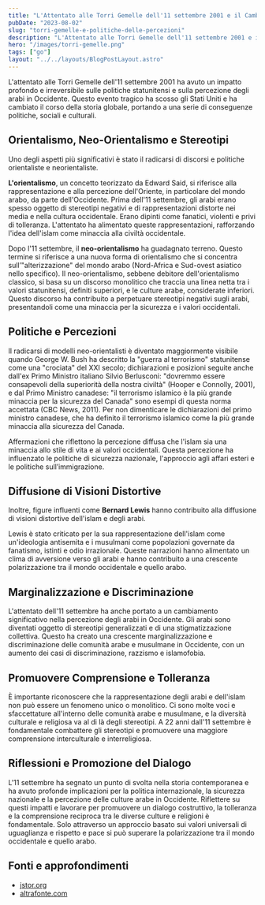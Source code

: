 ```yaml
---
title: "L'Attentato alle Torri Gemelle dell'11 settembre 2001 e il Cambiamento delle Politiche e delle Percezioni"
pubDate: "2023-08-02"
slug: "torri-gemelle-e-politiche-delle-percezioni"
description: "L'Attentato alle Torri Gemelle dell'11 settembre 2001 e il Cambiamento delle Politiche e delle Percezioni."
hero: "/images/torri-gemelle.png"
tags: ["go"]
layout: "../../layouts/BlogPostLayout.astro"
---
```


L'attentato alle Torri Gemelle dell'11 settembre 2001 ha avuto un impatto profondo e irreversibile sulle politiche statunitensi e sulla percezione degli arabi in Occidente. Questo evento tragico ha scosso gli Stati Uniti e ha cambiato il corso della storia globale, portando a una serie di conseguenze politiche, sociali e culturali.

## Orientalismo, Neo-Orientalismo e Stereotipi

Uno degli aspetti più significativi è stato il radicarsi di discorsi e politiche orientaliste e neorientaliste.

**L'orientalismo**, un concetto teorizzato da Edward Said, si riferisce alla rappresentazione e alla percezione dell'Oriente, in particolare del mondo arabo, da parte dell'Occidente. Prima dell'11 settembre, gli arabi erano spesso oggetto di stereotipi negativi e di rappresentazioni distorte nei media e nella cultura occidentale. Erano dipinti come fanatici, violenti e privi di tolleranza. L'attentato ha alimentato queste rappresentazioni, rafforzando l'idea dell'islam come minaccia alla civiltà occidentale.

Dopo l'11 settembre, il **neo-orientalismo** ha guadagnato terreno. Questo termine si riferisce a una nuova forma di orientalismo che si concentra sull’"alterizzazione" del mondo arabo (Nord-Africa e Sud-ovest asiatico nello specifico).
Il neo-orientalismo, sebbene debitore dell'orientalismo classico, si basa su un discorso monolitico che traccia una linea netta tra i valori statunitensi, definiti superiori, e le culture arabe, considerate inferiori.
Questo discorso ha contribuito a perpetuare stereotipi negativi sugli arabi, presentandoli come una minaccia per la sicurezza e i valori occidentali.

## Politiche e Percezioni

Il radicarsi di modelli neo-orientalisti è diventato maggiormente visibile quando George W. Bush ha descritto la "guerra al terrorismo" statunitense come una "crociata" del XXI secolo; dichiarazioni e posizioni seguite anche dall'ex Primo Ministro italiano Silvio Berlusconi:
"dovremmo essere consapevoli della superiorità della nostra civiltà" (Hooper e Connolly, 2001), e dal Primo Ministro canadese:
"il terrorismo islamico è la più grande minaccia per la sicurezza del Canada" sono esempi di questa norma accettata (CBC News, 2011).
Per non dimenticare le dichiarazioni del primo ministro canadese, che ha definito il terrorismo islamico come la più grande minaccia alla sicurezza del Canada.

Affermazioni che riflettono la percezione diffusa che l'islam sia una minaccia allo stile di vita e ai valori occidentali.
Questa percezione ha influenzato le politiche di sicurezza nazionale, l'approccio agli affari esteri e le politiche sull’immigrazione.

## Diffusione di Visioni Distortive

Inoltre, figure influenti come **Bernard Lewis** hanno contribuito alla diffusione di visioni distortive dell'islam e degli arabi.

Lewis è stato criticato per la sua rappresentazione dell'islam come un'ideologia antisemita e i musulmani come popolazioni governate da fanatismo, istinti e odio irrazionale. Queste narrazioni hanno alimentato un clima di avversione verso gli arabi e hanno contribuito a una crescente polarizzazione tra il mondo occidentale e quello arabo.

## Marginalizzazione e Discriminazione

L'attentato dell'11 settembre ha anche portato a un cambiamento significativo nella percezione degli arabi in Occidente.
Gli arabi sono diventati oggetto di stereotipi generalizzati e di una stigmatizzazione collettiva. Questo ha creato una crescente marginalizzazione e discriminazione delle comunità arabe e musulmane in Occidente, con un aumento dei casi di discriminazione, razzismo e islamofobia.

## Promuovere Comprensione e Tolleranza

È importante riconoscere che la rappresentazione degli arabi e dell'islam non può essere un fenomeno unico o monolitico. Ci sono molte voci e sfaccettature all'interno delle comunità arabe e musulmane, e la diversità culturale e religiosa va al di là degli stereotipi.
A 22 anni dall'11 settembre è fondamentale combattere gli stereotipi e promuovere una maggiore comprensione interculturale e interreligiosa.

## Riflessioni e Promozione del Dialogo

L'11 settembre ha segnato un punto di svolta nella storia contemporanea e ha avuto profonde implicazioni per la politica internazionale, la sicurezza nazionale e la percezione delle culture arabe in Occidente.
Riflettere su questi impatti e lavorare per promuovere un dialogo costruttivo, la tolleranza e la comprensione reciproca tra le diverse culture e religioni è fondamentale.
Solo attraverso un approccio basato sui valori universali di uguaglianza e rispetto e pace si può superare la polarizzazione tra il mondo occidentale e quello arabo.

## Fonti e approfondimenti

- [jstor.org](https://www.jstor.org/stable/pdf/10.13169/arabstudquar.36.4.0313.pdf?refreqid=excelsior%3Ac656c74bd7c5e7c2c960e7a87a7abe91&ab_segments=&origin=&initiator=&acceptTC=1)
- [altrafonte.com](https://go.dev/)
